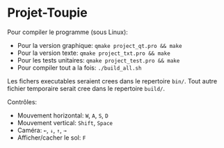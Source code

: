 # Projet-Toupie

Pour compiler le programme (sous Linux):
  - Pour la version graphique: `qmake project_qt.pro && make`
  - Pour la version texte: `qmake project_txt.pro && make`
  - Pour les tests unitaires: `qmake project_test.pro && make`
  - Pour compiler tout a la fois: `./build_all.sh`

Les fichers executables seraient crees dans le repertoire `bin/`. Tout autre fichier temporaire serait cree dans le repertoire `build/`.

Contrôles:
  - Mouvement horizontal: `W`, `A`, `S`, `D`
  - Mouvement vertical: `Shift`, `Space`
  - Caméra: `←`, `↓`, `↑`, `→`
  - Afficher/cacher le sol: `F`

